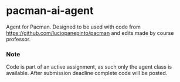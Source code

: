 # pacman-ai-agent
Agent for Pacman. Designed to be used with code from https://github.com/luciopanepinto/pacman and edits made by course professor.

### Note
Code is part of an active assignment, as such only the agent class is available. After submission deadline complete code will be posted.
